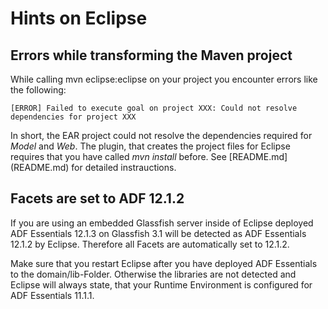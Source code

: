 Hints on Eclipse
================

Errors while transforming the Maven project
-------------------------------------------
While calling mvn eclipse:eclipse on your project you encounter errors like the following:

	[ERROR] Failed to execute goal on project XXX: Could not resolve dependencies for project XXX
	
In short, the EAR project could not resolve the dependencies required for _Model_ and _Web_. The plugin, that creates the project files for Eclipse requires that you have called _mvn install_ before.
See [README.md] (README.md) for detailed instrauctions.


Facets are set to ADF 12.1.2
----------------------------
If you are using an embedded Glassfish server inside of Eclipse deployed ADF Essentials 12.1.3 on Glassfish 3.1
will be detected as ADF Essentials 12.1.2 by Eclipse. Therefore all Facets are automatically set to 12.1.2.

Make sure that you restart Eclipse after you have deployed ADF Essentials to the domain/lib-Folder.
Otherwise the libraries are not detected and Eclipse will always state, that your Runtime Environment
is configured for ADF Essentials 11.1.1.